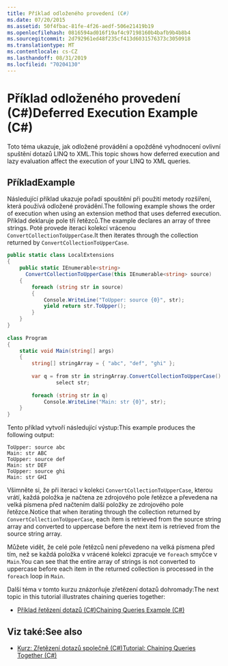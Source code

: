 ```yaml
---
title: Příklad odloženého provedení (C#)
ms.date: 07/20/2015
ms.assetid: 50f4fbac-81fe-4f26-aedf-506e21419b19
ms.openlocfilehash: 0816594ad016f19af4c97198160b4bafb9b4b8b4
ms.sourcegitcommit: 2d792961ed48f235cf413d6031576373c3050918
ms.translationtype: MT
ms.contentlocale: cs-CZ
ms.lasthandoff: 08/31/2019
ms.locfileid: "70204130"
---
```

# <a name="deferred-execution-example-c"></a><span data-ttu-id="04bd9-102">Příklad odloženého provedení (C#)</span><span class="sxs-lookup"><span data-stu-id="04bd9-102">Deferred Execution Example (C#)</span></span>
<span data-ttu-id="04bd9-103">Toto téma ukazuje, jak odložené provádění a opožděné vyhodnocení ovlivní spuštění dotazů LINQ to XML.</span><span class="sxs-lookup"><span data-stu-id="04bd9-103">This topic shows how deferred execution and lazy evaluation affect the execution of your LINQ to XML queries.</span></span>  
  
## <a name="example"></a><span data-ttu-id="04bd9-104">Příklad</span><span class="sxs-lookup"><span data-stu-id="04bd9-104">Example</span></span>  
 <span data-ttu-id="04bd9-105">Následující příklad ukazuje pořadí spouštění při použití metody rozšíření, která používá odložené provádění.</span><span class="sxs-lookup"><span data-stu-id="04bd9-105">The following example shows the order of execution when using an extension method that uses deferred execution.</span></span> <span data-ttu-id="04bd9-106">Příklad deklaruje pole tří řetězců.</span><span class="sxs-lookup"><span data-stu-id="04bd9-106">The example declares an array of three strings.</span></span> <span data-ttu-id="04bd9-107">Poté provede iteraci kolekcí vrácenou `ConvertCollectionToUpperCase`.</span><span class="sxs-lookup"><span data-stu-id="04bd9-107">It then iterates through the collection returned by `ConvertCollectionToUpperCase`.</span></span>  
  
```csharp  
public static class LocalExtensions  
{  
    public static IEnumerable<string>  
      ConvertCollectionToUpperCase(this IEnumerable<string> source)  
    {  
        foreach (string str in source)  
        {  
            Console.WriteLine("ToUpper: source {0}", str);  
            yield return str.ToUpper();  
        }  
    }  
}  
  
class Program  
{  
    static void Main(string[] args)  
    {  
        string[] stringArray = { "abc", "def", "ghi" };  
  
        var q = from str in stringArray.ConvertCollectionToUpperCase()  
                select str;  
  
        foreach (string str in q)  
            Console.WriteLine("Main: str {0}", str);  
    }  
}  
```  
  
 <span data-ttu-id="04bd9-108">Tento příklad vytvoří následující výstup:</span><span class="sxs-lookup"><span data-stu-id="04bd9-108">This example produces the following output:</span></span>  
  
```output  
ToUpper: source abc  
Main: str ABC  
ToUpper: source def  
Main: str DEF  
ToUpper: source ghi  
Main: str GHI  
```  
  
 <span data-ttu-id="04bd9-109">Všimněte si, že při iteraci v kolekci `ConvertCollectionToUpperCase`, kterou vrátí, každá položka je načtena ze zdrojového pole řetězce a převedena na velká písmena před načtením další položky ze zdrojového pole řetězce.</span><span class="sxs-lookup"><span data-stu-id="04bd9-109">Notice that when iterating through the collection returned by `ConvertCollectionToUpperCase`, each item is retrieved from the source string array and converted to uppercase before the next item is retrieved from the source string array.</span></span>  
  
 <span data-ttu-id="04bd9-110">Můžete vidět, že celé pole řetězců není převedeno na velká písmena před tím, než se každá položka v vrácené kolekci zpracuje ve `foreach` smyčce v `Main`.</span><span class="sxs-lookup"><span data-stu-id="04bd9-110">You can see that the entire array of strings is not converted to uppercase before each item in the returned collection is processed in the `foreach` loop in `Main`.</span></span>  
  
 <span data-ttu-id="04bd9-111">Další téma v tomto kurzu znázorňuje zřetězení dotazů dohromady:</span><span class="sxs-lookup"><span data-stu-id="04bd9-111">The next topic in this tutorial illustrates chaining queries together:</span></span>  
  
- [<span data-ttu-id="04bd9-112">Příklad řetězení dotazů (C#)</span><span class="sxs-lookup"><span data-stu-id="04bd9-112">Chaining Queries Example (C#)</span></span>](./chaining-queries-example.md)  
  
## <a name="see-also"></a><span data-ttu-id="04bd9-113">Viz také:</span><span class="sxs-lookup"><span data-stu-id="04bd9-113">See also</span></span>

- [<span data-ttu-id="04bd9-114">Kurz: Zřetězení dotazů společně (C#)</span><span class="sxs-lookup"><span data-stu-id="04bd9-114">Tutorial: Chaining Queries Together (C#)</span></span>](./deferred-execution-and-lazy-evaluation-in-linq-to-xml.md)
